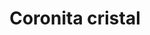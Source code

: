 ---
title: Coronita cristal
date: 
draft: false

# descripcion
description : Coronita cristal

materials: Plata 925

color: Fucsia, Verde, Azul, Tornasolado, Blanco

dimensions: 0,9cm

code: 01-07-0023

type: "Aros"

categories: []

# Images
# first image will be shown in the product page
images:
  # - image: "images/path_to_image"
  # La ubicacion de las imagenes es imagenes/Aros/Aros.Cristal/01-07-0023-coronita-cristal
  - image: "./images/aros/cristal/01-07-0023-coronita-cristal_a.JPG"
  - image: "./images/aros/cristal/01-07-0023-coronita-cristal_b.JPG"
  - image: "./images/aros/cristal/01-07-0023-coronita-cristal_c.JPG"
  - image: "./images/aros/cristal/01-07-0023-coronita-cristal_d.JPG"
  - image: "./images/aros/cristal/01-07-0023-coronita-cristal_e.JPG"
---